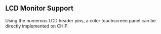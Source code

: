 ## LCD Monitor Support
Using the numerous LCD header pins, a color touchscreen panel can be directly implemented on CHIP.

